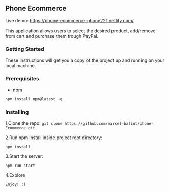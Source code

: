## Phone Ecommerce

Live demo: https://phone-ecommerce-phone221.netlify.com/

This application allows users to select the desired product, add/remove from cart and purchase them trough PayPal.

### Getting Started

These instructions will get you a copy of the project up and running on your local machine.

### Prerequisites

- npm

`npm install npm@latest -g`

### Installing

1.Clone the repo:
`git clone https://github.com/marcel-balint/phone-Ecommerce.git`

2.Run npm install inside project root directory:

`npm install`

3.Start the server:

`npm run start`

4.Explore

`Enjoy! :)`
